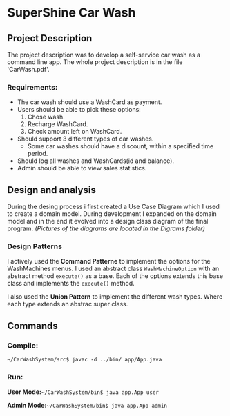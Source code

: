 # SuperShine Car Wash

## Project Description
The project description was to develop a self-service car wash as a command line app.
The whole project description is in the file 'CarWash.pdf'.

### Requirements:
- The car wash should use a WashCard as payment.
- Users should be able to pick these options:
    1. Chose wash.
    2. Recharge WashCard.
    3. Check amount left on WashCard.
- Should support 3 different types of car washes.
    - Some car washes should have a discount, within a specified time period.
- Should log all washes and WashCards(id and balance).
- Admin should be able to view sales statistics.

## Design and analysis
During the desing process i first created a Use Case Diagram which I used to create a domain model. 
During development I expanded on the domain model and in the end it evolved into a design class diagram of the final program.
*(Pictures of the diagrams are located in the Digrams folder)*

### Design Patterns
I actively used the **Command Patterne** to implement the options for the WashMachines menus. I used an abstract class `WashMachineOption`
with an abstract method `execute()` as a base. Each of the options extends this base class and implements the `execute()` method.

I also used the **Union Pattern** to implement the different wash types. Where each type extends an abstrac super class.

## Commands
### Compile:
`~/CarWashSystem/src$ javac -d ../bin/ app/App.java`

### Run:
**User Mode:**`~/CarWashSystem/bin$ java app.App user`

**Admin Mode:**`~/CarWashSystem/bin$ java app.App admin`
